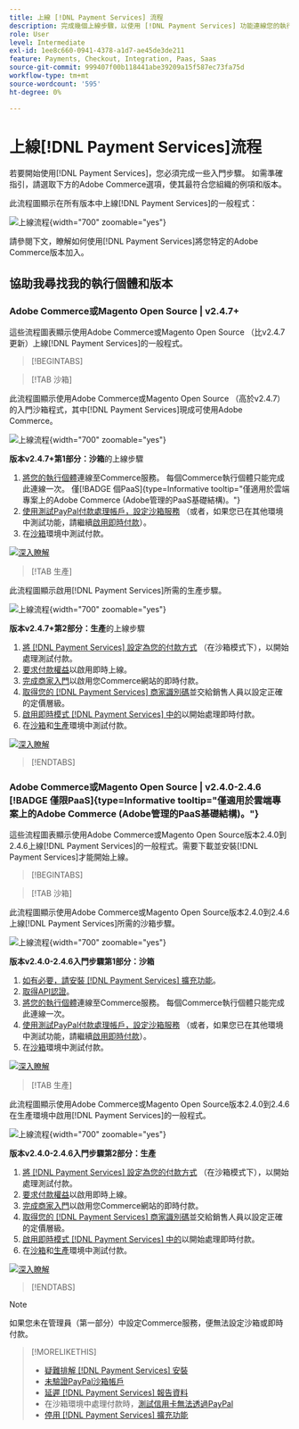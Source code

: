 ```yaml
---
title: 上線 [!DNL Payment Services] 流程
description: 完成幾個上線步驟，以使用 [!DNL Payment Services] 功能連線您的執行個體。
role: User
level: Intermediate
exl-id: 1ee8c660-0941-4378-a1d7-ae45de3de211
feature: Payments, Checkout, Integration, Paas, Saas
source-git-commit: 999407f00b118441abe39209a15f587ec73fa75d
workflow-type: tm+mt
source-wordcount: '595'
ht-degree: 0%

---
```


# 上線[!DNL Payment Services]流程

若要開始使用[!DNL Payment Services]，您必須完成一些入門步驟。 如需準確指引，請選取下方的Adobe Commerce選項，使其最符合您組織的例項和版本。

此流程圖顯示在所有版本中上線[!DNL Payment Services]的一般程式：

![上線流程](assets/flow-payment-services.png){width="700" zoomable="yes"}

請參閱下文，瞭解如何使用[!DNL Payment Services]將您特定的Adobe Commerce版本加入。

## 協助我尋找我的執行個體和版本

### Adobe Commerce或Magento Open Source | v2.4.7+

這些流程圖表顯示使用Adobe Commerce或Magento Open Source （比v2.4.7更新）上線[!DNL Payment Services]的一般程式。

>[!BEGINTABS]

>[!TAB 沙箱]

此流程圖顯示使用Adobe Commerce或Magento Open Source （高於v2.4.7）的入門沙箱程式，其中[!DNL Payment Services]現成可使用Adobe Commerce。

![上線流程](assets/flow-sandbox-configuration-onboarding-2.4.7.png){width="700" zoomable="yes"}

**版本v2.4.7+第1部分：沙箱**&#x200B;的上線步驟

1. [將您的執行個體](connect.md#configure-commerce-services)連線至Commerce服務。 每個Commerce執行個體只能完成此連線一次。 僅[!BADGE 個PaaS]{type=Informative tooltip="僅適用於雲端專案上的Adobe Commerce (Adobe管理的PaaS基礎結構)。"}
1. [使用測試PayPal付款處理帳戶，設定沙箱服務](sandbox.md#enable-sandbox-testing) （或者，如果您已在其他環境中測試功能，請繼續[啟用即時付款](sandbox.md#enable-live-payments)）。
1. 在[沙箱](sandbox.md#test-in-sandbox-environment)環境中測試付款。

[![深入瞭解](assets/learn-more-button.svg)](https://helpx.adobe.com/legal/product-descriptions/payment-services-for-Adobe-Commerce-and-Magento-Open-Source-On-demand-Services.html)

>[!TAB 生產]

此流程圖顯示啟用[!DNL Payment Services]所需的生產步驟。

![上線流程](assets/flow-production-payment-services.png){width="700" zoomable="yes"}

**版本v2.4.7+第2部分：生產**&#x200B;的上線步驟

1. [將 [!DNL Payment Services] 設定為您的付款方式](production.md#set-payment-services-as-payment-method) （在沙箱模式下），以開始處理測試付款。
1. [要求付款權益](production.md#request-payments-entitlement-from-adobe)以啟用即時上線。
1. [完成商家入門](production.md#complete-merchant-onboarding)以啟用您Commerce網站的即時付款。
1. [取得您的 [!DNL Payment Services] 商家識別碼](production.md#configure-pricing-tier)並交給銷售人員以設定正確的定價層級。
1. [啟用即時模式 [!DNL Payment Services] 中的](production.md#enable-live-payments)以開始處理即時付款。
1. 在[沙箱](sandbox.md#test-in-sandbox-environment)和[生產](production.md#test-in-production)環境中測試付款。

[![深入瞭解](assets/learn-more-button.svg)](production.md)

>[!ENDTABS]

### Adobe Commerce或Magento Open Source | v2.4.0-2.4.6 [!BADGE 僅限PaaS]{type=Informative tooltip="僅適用於雲端專案上的Adobe Commerce (Adobe管理的PaaS基礎結構)。"}

這些流程圖表顯示使用Adobe Commerce或Magento Open Source版本2.4.0到2.4.6上線[!DNL Payment Services]的一般程式。需要下載並安裝[!DNL Payment Services]才能開始上線。

>[!BEGINTABS]

>[!TAB 沙箱]

此流程圖顯示使用Adobe Commerce或Magento Open Source版本2.4.0到2.4.6上線[!DNL Payment Services]所需的沙箱步驟。

![上線流程](assets/flow-sandbox-installation-configuration-onboarding-2.4.0.png){width="700" zoomable="yes"}

**版本v2.4.0-2.4.6入門步驟第1部分：沙箱**

1. [如有必要，請安裝 [!DNL Payment Services] 擴充功能](install.md#get-payment-services)。
1. [取得API認證](connect.md#obtain-api-credentials)。
1. [將您的執行個體](connect.md#configure-commerce-services)連線至Commerce服務。 每個Commerce執行個體只能完成此連線一次。
1. [使用測試PayPal付款處理帳戶，設定沙箱服務](sandbox.md#enable-sandbox-testing) （或者，如果您已在其他環境中測試功能，請繼續[啟用即時付款](sandbox.md#enable-live-payments)）。
1. 在[沙箱](sandbox.md#test-in-sandbox-environment)環境中測試付款。

[![深入瞭解](assets/learn-more-button.svg)](https://helpx.adobe.com/legal/product-descriptions/payment-services-for-Adobe-Commerce-and-Magento-Open-Source-On-demand-Services.html)

>[!TAB 生產]

此流程圖顯示使用Adobe Commerce或Magento Open Source版本2.4.0到2.4.6在生產環境中啟用[!DNL Payment Services]的一般程式。

![上線流程](assets/flow-production-payment-services.png){width="700" zoomable="yes"}

**版本v2.4.0-2.4.6入門步驟第2部分：生產**

1. [將 [!DNL Payment Services] 設定為您的付款方式](production.md#set-payment-services-as-payment-method) （在沙箱模式下），以開始處理測試付款。
1. [要求付款權益](production.md#request-payments-entitlement-from-adobe)以啟用即時上線。
1. [完成商家入門](production.md#complete-merchant-onboarding)以啟用您Commerce網站的即時付款。
1. [取得您的 [!DNL Payment Services] 商家識別碼](production.md#configure-pricing-tier)並交給銷售人員以設定正確的定價層級。
1. [啟用即時模式 [!DNL Payment Services] 中的](production.md#enable-live-payments)以開始處理即時付款。
1. 在[沙箱](sandbox.md#test-in-sandbox-environment)和[生產](production.md#test-in-production)環境中測試付款。

[![深入瞭解](assets/learn-more-button.svg)](onboard.md)

>[!ENDTABS]

>[!NOTE]
>
>如果您未在管理員（第一部分）中設定Commerce服務，便無法設定沙箱或即時付款。

>[!MORELIKETHIS]
>
> * [疑難排解 [!DNL Payment Services] 安裝](https://experienceleague.adobe.com/docs/commerce-knowledge-base/kb/troubleshooting/payments/payservices-install.html?lang=en)
> * [未驗證PayPal沙箱帳戶](https://experienceleague.adobe.com/docs/commerce-knowledge-base/kb/troubleshooting/payments/payservices-paypal-acct.html)
> * [延遲 [!DNL Payment Services] 報告資料](https://experienceleague.adobe.com/docs/commerce-knowledge-base/kb/troubleshooting/payments/payservices-report-info-delayed.html)
> * 在沙箱環境中處理付款時，[測試信用卡無法透過PayPal](https://experienceleague.adobe.com/docs/commerce-knowledge-base/kb/troubleshooting/payments/payservices-cc-sandbox-failure.html?lang=en)
> * [停用 [!DNL Payment Services] 擴充功能](https://experienceleague.adobe.com/en/docs/commerce-on-cloud/user-guide/configure-store/extensions#manage-extensions-1)